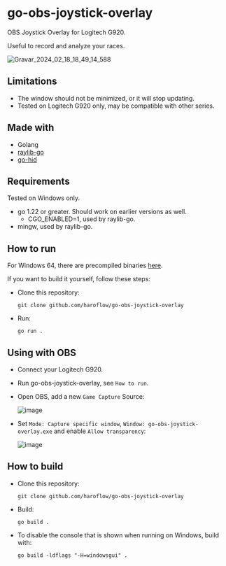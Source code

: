 # go-obs-joystick-overlay
OBS Joystick Overlay for Logitech G920.

Useful to record and analyze your races.

![Gravar_2024_02_18_18_49_14_588](https://github.com/haroflow/go-obs-joystick-overlay/assets/4776931/184e4088-0ec8-4a8c-a6c0-39d0eea4d804)

## Limitations

- The window should not be minimized, or it will stop updating.
- Tested on Logitech G920 only, may be compatible with other series.

## Made with

- Golang
- [raylib-go](https://github.com/gen2brain/raylib-go)
- [go-hid](https://github.com/sstallion/go-hid)

## Requirements

Tested on Windows only.

- go 1.22 or greater. Should work on earlier versions as well.
  - CGO_ENABLED=1, used by raylib-go.
- mingw, used by raylib-go.

## How to run

For Windows 64, there are precompiled binaries [here](https://github.com/haroflow/go-obs-joystick-overlay/releases).

If you want to build it yourself, follow these steps:

- Clone this repository:
  ```
  git clone github.com/haroflow/go-obs-joystick-overlay
  ```
- Run:
  ```
  go run .
  ```

## Using with OBS

- Connect your Logitech G920.
- Run go-obs-joystick-overlay, see `How to run`.
- Open OBS, add a new `Game Capture` Source:

  ![image](https://github.com/haroflow/go-obs-joystick-overlay/assets/4776931/8cbba15a-9ceb-4c88-8bb5-7f3cff9e5f97)
  
- Set `Mode: Capture specific window`, `Window: go-obs-joystick-overlay.exe` and enable `Allow transparency`:

  ![image](https://github.com/haroflow/go-obs-joystick-overlay/assets/4776931/510c9a3c-eea8-453f-b10f-ddfeb5fdb57c)

## How to build

- Clone this repository:
  ```
  git clone github.com/haroflow/go-obs-joystick-overlay
  ```
- Build:
  ```
  go build .
  ```
- To disable the console that is shown when running on Windows, build with:
  ```
  go build -ldflags "-H=windowsgui" .
  ```
